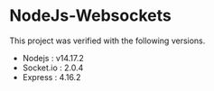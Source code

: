 # NodeJs-Websockets
This project was verified with the following versions.

- Nodejs : v14.17.2
- Socket.io : 2.0.4
- Express : 4.16.2
